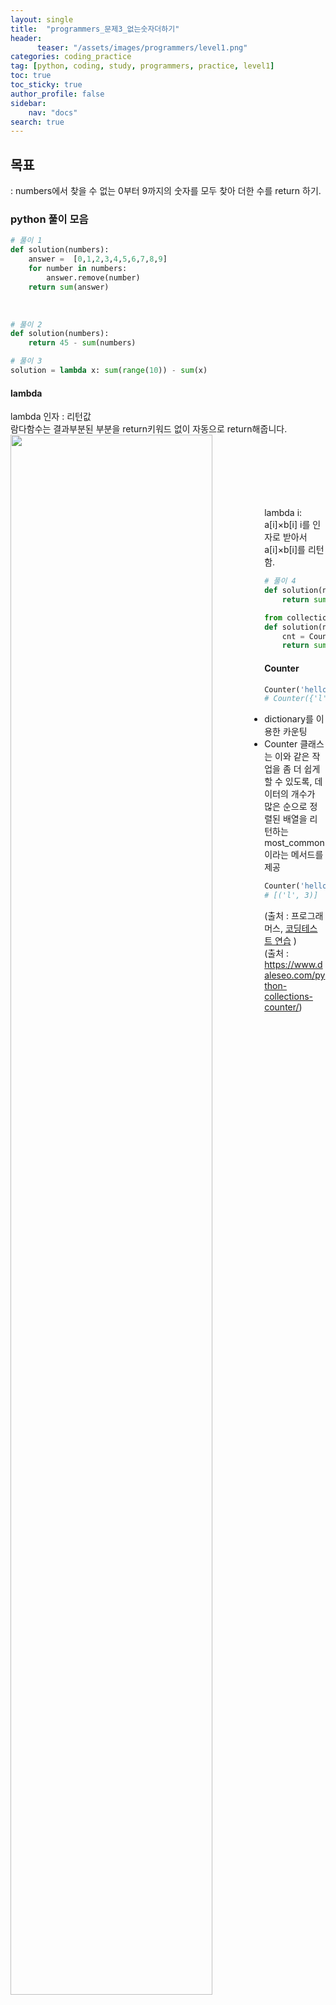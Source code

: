 ```yaml
---
layout: single
title:  "programmers_문제3_없는숫자더하기"
header:
      teaser: "/assets/images/programmers/level1.png"
categories: coding_practice
tag: [python, coding, study, programmers, practice, level1]
toc: true
toc_sticky: true
author_profile: false
sidebar:
    nav: "docs"
search: true
---
```



## 목표     
: numbers에서 찾을 수 없는 0부터 9까지의 숫자를 모두 찾아 더한 수를 return 하기.



### python 풀이 모음


```python
# 풀이 1
def solution(numbers):
    answer =  [0,1,2,3,4,5,6,7,8,9]
    for number in numbers:
        answer.remove(number)
    return sum(answer)
```

<br>

```python
# 풀이 2
def solution(numbers):
    return 45 - sum(numbers)
```


```python
# 풀이 3
solution = lambda x: sum(range(10)) - sum(x)
```
#### lambda           
lambda 인자 : 리턴값           
람다함수는 결과부분된 부분을 return키워드 없이 자동으로 return해줍니다.              
<img src="https://wikidocs.net/images/page/22804/%E1%84%89%E1%85%B3%E1%84%8F%E1%85%B3%E1%84%85%E1%85%B5%E1%86%AB%E1%84%89%E1%85%A3%E1%86%BA_2018-11-07_05.56.24.png" align="left"  width="80%"/>
               
<br>
<br>
<br>
<br>
<br>
<br>
lambda i: a[i]×b[i]           
i를 인자로 받아서 a[i]×b[i]를 리턴함.          

```python
# 풀이 4
def solution(numbers):
    return sum([i for i in [1,2,3,4,5,6,7,8,9,0] if i not in numbers])
```


```python
from collections import Counter
def solution(numbers):
    cnt = Counter(numbers)
    return sum([n for n in range(1,10) if n not in cnt.keys()])
```

#### Counter
```python
Counter('hello world') 
# Counter({'l': 3, 'o': 2, 'h': 1, 'e': 1, ' ': 1, 'w': 1, 'r': 1, 'd': 1})
```
- dictionary를 이용한 카운팅
- Counter 클래스는 이와 같은 작업을 좀 더 쉽게 할 수 있도록, 데이터의 개수가 많은 순으로 정렬된 배열을 리턴하는 most_common이라는 메서드를 제공
```python
Counter('hello world').most_common(1) 
# [('l', 3)]
```

(출처 : 프로그래머스, [코딩테스트 연습](https://programmers.co.kr/learn/challenges) )     
(출처 : https://www.daleseo.com/python-collections-counter/)
